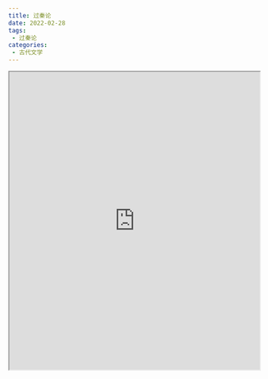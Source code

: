 ```yaml
---
title: 过秦论
date: 2022-02-28
tags:
 - 过秦论
categories:
 - 古代文学
---
```




<iframe src="https://study-doc.yourtools.icu/pdf/web/viewer.html?file=https://vkceyugu.cdn.bspapp.com/VKCEYUGU-e9075d72-0451-48df-afe1-d46932ae4554/2847c821-dd8f-4a9d-8bf5-dade63a76d37.pdf" width="100%" height="600px"></iframe>
